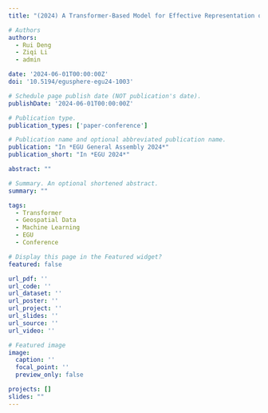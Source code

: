 ```yaml
---
title: "(2024) A Transformer-Based Model for Effective Representation of Geospatial Data and Context. EGU General Assembly 2024, Vienna, Austria, 14-19 April 2024"

# Authors
authors:
  - Rui Deng
  - Ziqi Li
  - admin

date: '2024-06-01T00:00:00Z'
doi: '10.5194/egusphere-egu24-1003'

# Schedule page publish date (NOT publication's date).
publishDate: '2024-06-01T00:00:00Z'

# Publication type.
publication_types: ['paper-conference']

# Publication name and optional abbreviated publication name.
publication: "In *EGU General Assembly 2024*"
publication_short: "In *EGU 2024*"

abstract: ""

# Summary. An optional shortened abstract.
summary: ""

tags:
  - Transformer
  - Geospatial Data
  - Machine Learning
  - EGU
  - Conference

# Display this page in the Featured widget?
featured: false

url_pdf: ''
url_code: ''
url_dataset: ''
url_poster: ''
url_project: ''
url_slides: ''
url_source: ''
url_video: ''

# Featured image
image:
  caption: ''
  focal_point: ''
  preview_only: false

projects: []
slides: ""
---
```

